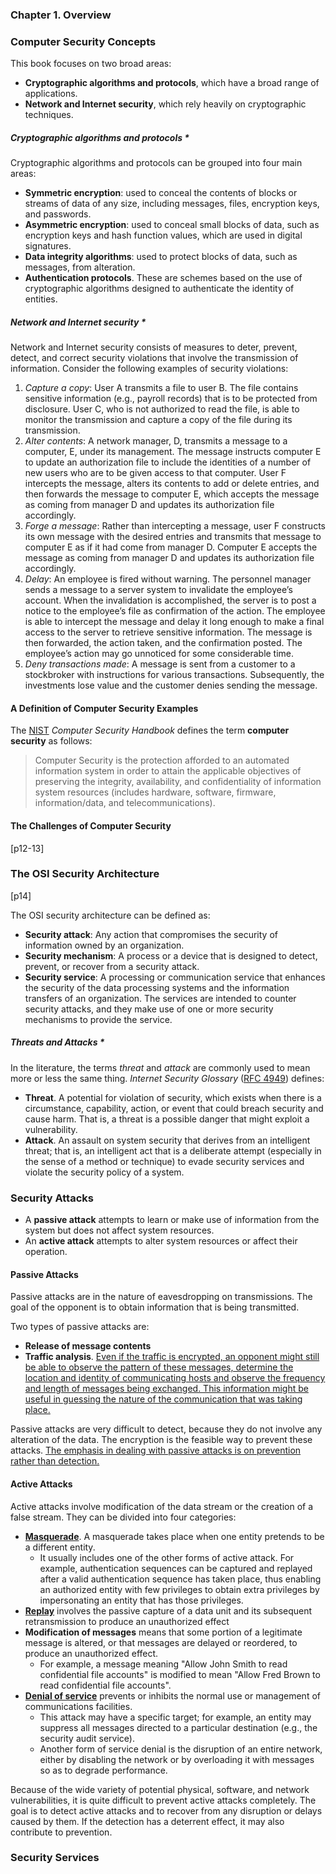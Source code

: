### **Chapter 1. Overview**

### Computer Security Concepts

This book focuses on two broad areas:

* **Cryptographic algorithms and protocols**, which have a broad range of applications.
* **Network and Internet security**, which rely heavily on cryptographic techniques.

##### **Cryptographic algorithms and protocols** *

Cryptographic algorithms and protocols can be grouped into four main areas:

* **Symmetric encryption**: used to conceal the contents of blocks or streams of data of any size, including messages, files, encryption keys, and passwords.
* **Asymmetric encryption**: used to conceal small blocks of data, such as encryption keys and hash function values, which are used in digital signatures.
* **Data integrity algorithms**: used to protect blocks of data, such as messages, from alteration.
* **Authentication protocols**. These are schemes based on the use of cryptographic algorithms designed to authenticate the identity of entities.

##### **Network and Internet security** *

Network and Internet security consists of measures to deter, prevent, detect, and correct security violations that involve the transmission of information. Consider the following examples of security violations:

1. *Capture a copy*: User A transmits a file to user B. The file contains sensitive information (e.g., payroll records) that is to be protected from disclosure. User C, who is not authorized to read the file, is able to monitor the transmission and capture a copy of the file during its transmission.
2. *Alter contents*: A network manager, D, transmits a message to a computer, E, under its management. The message instructs computer E to update an authorization file to include the identities of a number of new users who are to be given access to that computer. User F intercepts the message, alters its contents to add or delete entries, and then forwards the message to computer E, which accepts the message as coming from manager D and updates its authorization file accordingly.
3. *Forge a message*: Rather than intercepting a message, user F constructs its own message with the desired entries and transmits that message to computer E as if it had come from manager D. Computer E accepts the message as coming from manager D and updates its authorization file accordingly.
4. *Delay*: An employee is fired without warning. The personnel manager sends a message to a server system to invalidate the employee’s account. When the invalidation is accomplished, the server is to post a notice to the employee’s file as confirmation of the action. The employee is able to intercept the message and delay it long enough to make a final access to the server to retrieve sensitive information. The message is then forwarded, the action taken, and the confirmation posted. The employee’s action may go unnoticed for some considerable time.
5. *Deny transactions made*: A message is sent from a customer to a stockbroker with instructions for various transactions. Subsequently, the investments lose value and the customer denies sending the message.

#### A Definition of Computer Security Examples

The [NIST](https://en.wikipedia.org/wiki/National_Institute_of_Standards_and_Technology) *Computer Security Handbook* defines the term **computer security** as follows:

> Computer Security is the protection afforded to an automated information system in order to attain the applicable objectives of preserving the integrity, availability, and confidentiality of information system resources (includes hardware, software, firmware, information/data, and telecommunications).

#### The Challenges of Computer Security

[p12-13]

### The OSI Security Architecture

[p14]

The OSI security architecture can be defined as:

* **Security attack**: Any action that compromises the security of information owned by an organization.
* **Security mechanism**: A process or a device that is designed to detect, prevent, or recover from a security attack.
* **Security service**: A processing or communication service that enhances the security of the data processing systems and the information transfers of an organization. The services are intended to counter security attacks, and they make use of one or more security mechanisms to provide the service.

##### **Threats and Attacks** *

In the literature, the terms *threat* and *attack* are commonly used to mean more or less the same thing. *Internet Security Glossary* ([RFC 4949](https://tools.ietf.org/html/rfc4949)) defines:

* **Threat**. A potential for violation of security, which exists when there is a circumstance, capability, action, or event that could breach security and cause harm. That is, a threat is a possible danger that might exploit a vulnerability.
* **Attack**. An assault on system security that derives from an intelligent threat; that is, an intelligent act that is a deliberate attempt (especially in the sense of a method or technique) to evade security services and violate the security policy of a system.

### Security Attacks

* A **passive attack** attempts to learn or make use of information from the system but does not affect system resources.
* An **active attack** attempts to alter system resources or affect their operation.

#### Passive Attacks

Passive attacks are in the nature of eavesdropping on transmissions. The goal of the opponent is to obtain information that is being transmitted.

Two types of passive attacks are:

* **Release of message contents**
* **Traffic analysis**. <u>Even if the traffic is encrypted, an opponent might still be able to observe the pattern of these messages, determine the location and identity of communicating hosts and observe the frequency and length of messages being exchanged. This information might be useful in guessing the nature of the communication that was taking place.</u>

Passive attacks are very difficult to detect, because they do not involve any alteration of the data. The encryption is the feasible way to prevent these attacks. <u>The emphasis in dealing with passive attacks is on prevention rather than detection.</u>

#### Active Attacks

Active attacks involve modification of the data stream or the creation of a false stream. They can be divided into four categories:

* [**Masquerade**](https://en.wikipedia.org/wiki/Spoofing_attack). A masquerade takes place when one entity pretends to be a different entity.
    * It usually includes one of the other forms of active attack. For example, authentication sequences can be captured and replayed after a valid authentication sequence has taken place, thus enabling an authorized entity with few privileges to obtain extra privileges by impersonating an entity that has those privileges.
* [**Replay**](https://en.wikipedia.org/wiki/Replay_attack) involves the passive capture of a data unit and its subsequent retransmission
to produce an unauthorized effect
* **Modification of messages** means that some portion of a legitimate message is altered, or that messages are delayed or reordered, to produce an unauthorized effect.
    * For example, a message meaning "Allow John Smith to read confidential file accounts" is modified to mean "Allow Fred Brown to read confidential file accounts".
* [**Denial of service**](https://en.wikipedia.org/wiki/Denial-of-service_attack) prevents or inhibits the normal use or management of communications facilities.
    * This attack may have a specific target; for example, an entity may suppress all messages directed to a particular destination (e.g., the security audit service).
    * Another form of service denial is the disruption of an entire network, either by disabling the network or by overloading it with messages so as to degrade performance.

Because of the wide variety of potential physical, software, and network vulnerabilities, it is quite difficult to prevent active attacks completely. The goal is to detect active attacks and to recover from any disruption or delays caused by them. If the detection has a deterrent effect, it may also contribute to prevention.


### Security Services
